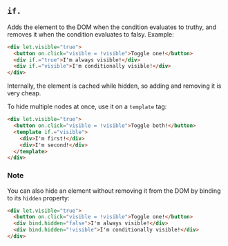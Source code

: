 ## `if.`

Adds the element to the DOM when the condition evaluates to truthy, and removes
it when the condition evaluates to falsy. Example:

```html
<div let.visible="true">
  <button on.click="visible = !visible">Toggle one!</button>
  <div if.="true">I'm always visible!</div>
  <div if.="visible">I'm conditionally visible!</div>
</div>
```

<template doc-demo.>
  <div let.visible="true" class="space-out-v">
    <button on.click="visible = !visible">Toggle one!</button>
    <div if.="true" class="pad success">I'm always visible!</div>
    <div if.="visible" class="pad info">I'm conditionally visible!</div>
  </div>
</template>

Internally, the element is cached while hidden, so adding and removing it is
very cheap.

To hide multiple nodes at once, use it on a `template` tag:

```html
<div let.visible="true">
  <button on.click="visible = !visible">Toggle both!</button>
  <template if.="visible">
    <div>I'm first!</div>
    <div>I'm second!</div>
  </template>
</div>
```

<template doc-demo.>
  <div let.visible="true" class="space-out-v">
    <button on.click="visible = !visible">Toggle both!</button>
    <template if.="visible">
      <div class="pad success">I'm first!</div>
      <div class="pad info">I'm second!</div>
    </template>
  </div>
</template>

### Note

You can also hide an element without removing it from the DOM by binding to its
`hidden` property:

```html
<div let.visible="true">
  <button on.click="visible = !visible">Toggle one!</button>
  <div bind.hidden="false">I'm always visible!</div>
  <div bind.hidden="!visible">I'm conditionally visible!</div>
</div>
```

<template doc-demo.>
  <div let.visible="true" class="space-out-v">
    <button on.click="visible = !visible">Toggle one!</button>
    <div bind.hidden="false" class="pad success">I'm always visible!</div>
    <div bind.hidden="!visible" class="pad info">I'm conditionally visible!</div>
  </div>
</template>
